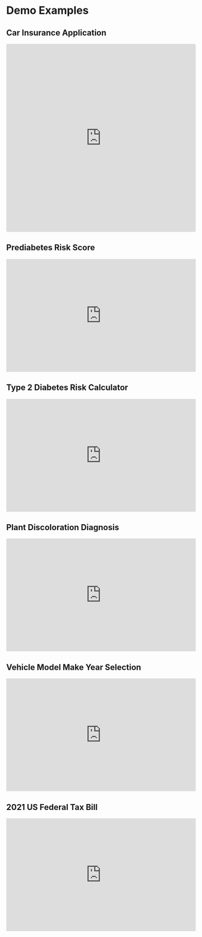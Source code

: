 # Demo Examples

## Car Insurance Application

<iframe src="https://codesandbox.io/embed/car-insurance-wj9dxb?autoresize=1&fontsize=14&hidenavigation=1&theme=dark&view=preview"
     style="width:100%; height:500px; border:0; border-radius: 4px; overflow:hidden;"
     title="Car Insurance"
     allow="accelerometer; ambient-light-sensor; camera; encrypted-media; geolocation; gyroscope; hid; microphone; midi; payment; usb; vr; xr-spatial-tracking"
     sandbox="allow-forms allow-modals allow-popups allow-presentation allow-same-origin allow-scripts"
   ></iframe>
   
## Prediabetes Risk Score

<iframe height="300" style="width: 100%;" scrolling="no" title="Prediabetes Risk Score" src="https://codepen.io/SethMeldon/embed/XWqgBwG?default-tab=result" frameborder="no" loading="lazy" allowtransparency="true" allowfullscreen="true">
  See the Pen <a href="https://codepen.io/SethMeldon/pen/XWqgBwG">
  Prediabetes Risk Score</a> by Seth Meldon (<a href="https://codepen.io/SethMeldon">@SethMeldon</a>)
  on <a href="https://codepen.io">CodePen</a>.
</iframe>

## Type 2 Diabetes Risk Calculator
<iframe height="300" style="width: 100%;" scrolling="no" title="Type 2 Diabetes Risk Calculator" src="https://codepen.io/SethMeldon/embed/dyeRjro?default-tab=result" frameborder="no" loading="lazy" allowtransparency="true" allowfullscreen="true">
  See the Pen <a href="https://codepen.io/SethMeldon/pen/dyeRjro">
  Type 2 Diabetes Risk Calculator</a> by Seth Meldon (<a href="https://codepen.io/SethMeldon">@SethMeldon</a>)
  on <a href="https://codepen.io">CodePen</a>.
</iframe>

## Plant Discoloration Diagnosis
<iframe height="300" style="width: 100%;" scrolling="no" title="Plant Clinic" src="https://codepen.io/SethMeldon/embed/OJZgwWN?default-tab=result" frameborder="no" loading="lazy" allowtransparency="true" allowfullscreen="true">
  See the Pen <a href="https://codepen.io/SethMeldon/pen/OJZgwWN">
  Plant Clinic</a> by Seth Meldon (<a href="https://codepen.io/SethMeldon">@SethMeldon</a>)
  on <a href="https://codepen.io">CodePen</a>.
</iframe>

## Vehicle Model Make Year Selection
<iframe height="300" style="width: 100%;" scrolling="no" title="Vehicle Model Make Year Selector" src="https://codepen.io/SethMeldon/embed/OJZgwap?default-tab=result" frameborder="no" loading="lazy" allowtransparency="true" allowfullscreen="true">
  See the Pen <a href="https://codepen.io/SethMeldon/pen/OJZgwap">
  Vehicle Model Make Year Selector</a> by Seth Meldon (<a href="https://codepen.io/SethMeldon">@SethMeldon</a>)
  on <a href="https://codepen.io">CodePen</a>.
</iframe>

## 2021 US Federal Tax Bill
<iframe height="300" style="width: 100%;" scrolling="no" title="US Federal Tax Bill - Corticon.js Dynamic Forms" src="https://codepen.io/SethMeldon/embed/eYyMzew?default-tab=result" frameborder="no" loading="lazy" allowtransparency="true" allowfullscreen="true">
  See the Pen <a href="https://codepen.io/SethMeldon/pen/eYyMzew">
  US Federal Tax Bill - Corticon.js Dynamic Forms</a> by Seth Meldon (<a href="https://codepen.io/SethMeldon">@SethMeldon</a>)
  on <a href="https://codepen.io">CodePen</a>.
</iframe>
